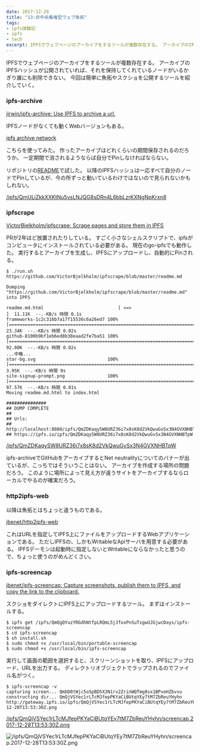 ```yaml
---
date: 2017-12-28
title: "13:非中央集権型ウェブ魚拓"
tags:
- ipfs体験記
- ipfs
- tech
excerpt: IPFSでウェブページのアーカイブをするツールが複数存在する。 アーカイブのIPFSハッシュが公開されていれば、それを保持してくれているノードがいるかぎり誰にも削除できない。 今回は簡単に魚拓やスクショを公開するツールを紹介していく。
---
```


IPFSでウェブページのアーカイブをするツールが複数存在する。
アーカイブのIPFSハッシュが公開されていれば、それを保持してくれているノードがいるかぎり誰にも削除できない。
今回は簡単に魚拓やスクショを公開するツールを紹介していく。

### ipfs-archive

[jirwin/ipfs-archive: Use IPFS to archive a url.](https://github.com/jirwin/ipfs-archive)

IPFSノードがなくても動くWebバージョンもある。

[ipfs archive network](https://ipfs.archive.network/)

こちらを使ってみた。
作ったアーカイブはどれくらいの期間保存されるのだろうか。
一定期間で消されるようならば自分でPinしなければならない。

リポジトリの[README](https://github.com/jirwin/ipfs-archive/blob/master/README.md)で試した。
以降のIPFSハッシュは一応すべて自分のノードでPinしているが、今の所ずっと動いているわけではないので見られないかもしれない。

[/ipfs/QmULiZkkXXKtNu5vsLNJQG8sDRn4L6bbLzrKXNgNpKrxn8](https://gateway.archive.network/ipfs/QmULiZkkXXKtNu5vsLNJQG8sDRn4L6bbLzrKXNgNpKrxn8)

### ipfscrape

[VictorBjelkholm/ipfscrape: Scrape pages and store them in IPFS](https://github.com/victorbjelkholm/ipfscrape)

PRが2年ほど放置されたりしている。
すごく小さなシェルスクリプトで、ipfsがコンピュータにインストールされている必要がある。
現在のgo-ipfsでも動作した。
実行するとアーカイブを生成し、IPFSにアップロードし、自動的にPinされる。


```console
$ ./run.sh https://github.com/VictorBjelkholm/ipfscrape/blob/master/readme.md

Dumping "https://github.com/VictorBjelkholm/ipfscrape/blob/master/readme.md" into IPFS

readme.md.html                            [ <=>                                                                   ]  11.11K  --.-KB/s 時間 0.1s    
frameworks-1c2c316b7a17f15536c6a26ed7 100%[======================================================================>]  23.34K  --.-KB/s 時間 0.02s   
github-8100b9bf1eb6ed8b38eaad2fe7ba51 100%[======================================================================>]  92.80K  --.-KB/s 時間 0.02s   
...中略...
star-bg.svg                           100%[======================================================================>]   3.95K  --.-KB/s 時間 0s      
site-signup-prompt.png                100%[======================================================================>]  97.57K  --.-KB/s 時間 0.01s   
Moving readme.md.html to index.html

###############
## DUMP COMPLETE
##
## Urls:
## http://localhost:8080/ipfs/QmZDKaqySW8URZ36i7x8sK8d2VkQwuGvSx3N4GVXNHBTpW
## https://ipfs.io/ipfs/QmZDKaqySW8URZ36i7x8sK8d2VkQwuGvSx3N4GVXNHBTpW

```

[/ipfs/QmZDKaqySW8URZ36i7x8sK8d2VkQwuGvSx3N4GVXNHBTpW](https://ipfs.io/ipfs/QmZDKaqySW8URZ36i7x8sK8d2VkQwuGvSx3N4GVXNHBTpW)

ipfs-archiveでGitHubをアーカイブするとNet neutralityについてのバナーが出ているが、こっちではそういうことはない。
アーカイブを作成する場所の問題だろう。
このように場所によって見え方が違うサイトをアーカイブするならローカルでやるのが確実だろう。

### http2ipfs-web

以降は魚拓とはちょっと違うものである。

[jbenet/http2ipfs-web](https://github.com/jbenet/http2ipfs-web)

これはURLを指定してIPFS上にファイルをアップロードするWebアプリケーションである。
ただしIPFSの、しかもWritableなApiサーバを用意する必要がある。
IPFSデーモンは起動時に指定しないとWritableにならなかったと思うので、ちょっと使うのがめんどくさい。

### ipfs-screencap

[jbenet/ipfs-screencap: Capture screenshots, publish them to IPFS, and copy the link to the clipboard.](https://github.com/jbenet/ipfs-screencap)

スクショをダイレクトにIPFS上にアップロードするツール。
まずはインストールする。

```console
$ ipfs get /ipfs/QmQgQYuzYRGdhNtfpLRQmL5jJfoxPnSuTzgwUJGjwcDays/ipfs-screencap
$ cd ipfs-screencap
$ sh install.sh
$ sudo chmod +x /usr/local/bin/portable-screencap
$ sudo chmod +x /usr/local/bin/ipfs-screencap
```

実行して画面の範囲を選択すると、スクリーンショットを取り、IPFSにアップロード、URLを出力する。
ディレクトリオブジェクトでラップされるのでファイル名がつく。

```console
$ ipfs-screencap -v
capturing screen... QmbD8tWjc5o5pBD5X3N1rv2ZrinWQTmg8sx1BPveHZbvvu
constructing dir... QmQjVSYec1rLTcMJfepPKYaCiBUtqYEy7tM7ZbReuYHyhn
http://gateway.ipfs.io/ipfs/QmQjVSYec1rLTcMJfepPKYaCiBUtqYEy7tM7ZbReuYHyhn/screencap.2017-12-28T13:53:30Z.png
```

[/ipfs/QmQjVSYec1rLTcMJfepPKYaCiBUtqYEy7tM7ZbReuYHyhn/screencap.2017-12-28T13:53:30Z.png](https://ipfs.io/ipfs/QmQjVSYec1rLTcMJfepPKYaCiBUtqYEy7tM7ZbReuYHyhn/screencap.2017-12-28T13:53:30Z.png)

![/ipfs/QmQjVSYec1rLTcMJfepPKYaCiBUtqYEy7tM7ZbReuYHyhn/screencap.2017-12-28T13:53:30Z.png](https://ipfs.io/ipfs/QmQjVSYec1rLTcMJfepPKYaCiBUtqYEy7tM7ZbReuYHyhn/screencap.2017-12-28T13:53:30Z.png)
